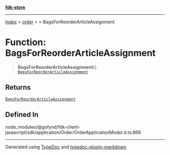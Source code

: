 [**fdk-store**](../../../README.md)
***

[Index](../../../API.md) > [order](../../README.md) > [<internal>](../README.md) > BagsForReorderArticleAssignment

# Function: BagsForReorderArticleAssignment

> **BagsForReorderArticleAssignment**(): [`BagsForReorderArticleAssignment`](../type-aliases/type-alias.BagsForReorderArticleAssignment.md)

## Returns

[`BagsForReorderArticleAssignment`](../type-aliases/type-alias.BagsForReorderArticleAssignment.md)

## Defined In

node\_modules/@gofynd/fdk-client-javascript/sdk/application/Order/OrderApplicationModel.d.ts:868

***
Generated using [TypeDoc](https://typedoc.org/) and [typedoc-plugin-markdown](https://www.npmjs.com/package/typedoc-plugin-markdown)
